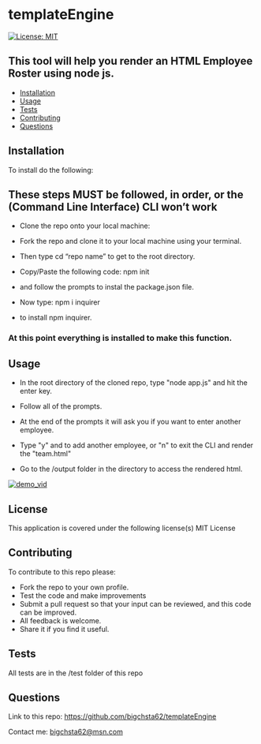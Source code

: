 # templateEngine
[![License: MIT](https://img.shields.io/badge/License-MIT-yellow.svg)](https://opensource.org/licenses/MIT)

## This tool will help you render an HTML Employee Roster using node js.

* [Installation](#installation)
* [Usage](#usage)
* [Tests](#tests)
* [Contributing](#contributing)
* [Questions](#questions)


## Installation
 To install do the following:

## These steps MUST be followed, in order, or the (Command Line Interface) CLI won’t work

* Clone the repo onto your local machine:

* Fork the repo and clone it to your local machine using your terminal.

* Then type cd “repo name” to get to the root directory.

* Copy/Paste the following code: npm init 
 * and follow the prompts to instal the package.json file.

* Now type: npm i inquirer
 * to install npm inquirer.

### At this point everything is installed to make this function.


## Usage
* In the root directory of the cloned repo, type "node app.js" and hit the enter key.

* Follow all of the prompts.

* At the end of the prompts it will ask you if you want to enter another employee.

* Type "y" and to add another employee, or "n" to exit the CLI and render the "team.html"

* Go to the /output folder in the directory to access the rendered html.

[![demo_vid](http://img.youtube.com/vi/arb2NijXmz8/0.jpg)](http://www.youtube.com/watch?v=arb2NijXmz8 "")

## License
This application is covered under the following license(s)
MIT License

## Contributing
   To contribute to this repo please:

* Fork the repo to your own profile.
* Test the code and make improvements
* Submit a pull request so that your input can be reviewed, and this code can be improved.
* All feedback is welcome.
* Share it if you find it useful.

## Tests
 All tests are in the /test folder of this repo

## Questions
Link to this repo:  https://github.com/bigchsta62/templateEngine

Contact me:  bigchsta62@msn.com
